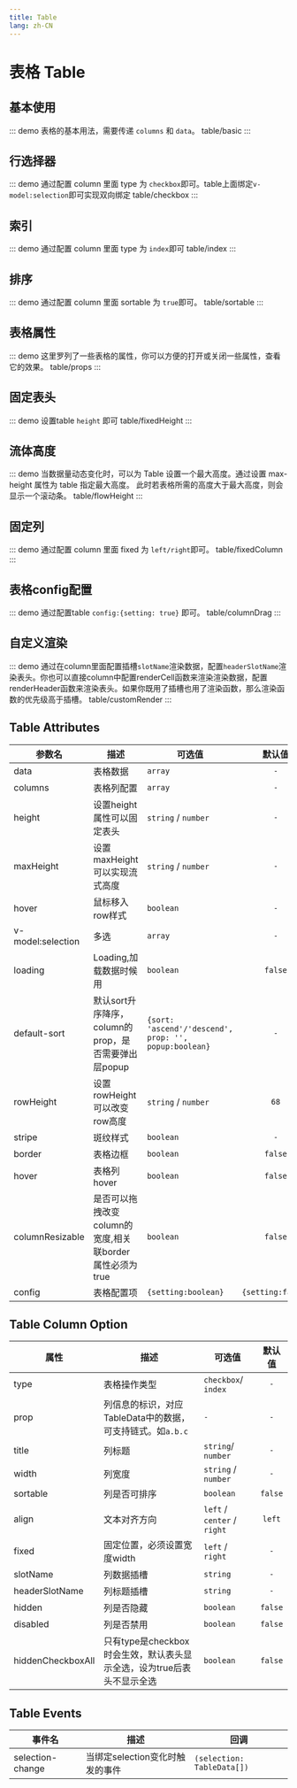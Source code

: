 ```yaml
---
title: Table
lang: zh-CN
---
```


# 表格 Table

## 基本使用
::: demo 表格的基本用法，需要传递 `columns` 和 `data`。
table/basic
:::


## 行选择器
::: demo 通过配置 column 里面 type 为 `checkbox`即可。table上面绑定`v-model:selection`即可实现双向绑定
table/checkbox
:::

## 索引
::: demo 通过配置 column 里面 type 为 `index`即可
table/index
:::

## 排序
::: demo 通过配置 column 里面 sortable 为 `true`即可。
table/sortable
:::


## 表格属性
::: demo 这里罗列了一些表格的属性，你可以方便的打开或关闭一些属性，查看它的效果。
table/props
:::

## 固定表头
::: demo 设置table `height` 即可
table/fixedHeight
:::

## 流体高度
::: demo 当数据量动态变化时，可以为 Table 设置一个最大高度。通过设置 max-height 属性为 table 指定最大高度。 此时若表格所需的高度大于最大高度，则会显示一个滚动条。
table/flowHeight
:::


## 固定列
::: demo 通过配置 column 里面 fixed 为 `left/right`即可。
table/fixedColumn
:::

## 表格config配置
::: demo 通过配置table `config:{setting: true}` 即可。
table/columnDrag
:::

## 自定义渲染
::: demo 通过在column里面配置插槽`slotName`渲染数据，配置`headerSlotName`渲染表头。你也可以直接column中配置renderCell函数来渲染渲染数据，配置renderHeader函数来渲染表头。如果你既用了插槽也用了渲染函数，那么渲染函数的优先级高于插槽。
table/customRender
:::

## Table Attributes
|参数名|描述|可选值|默认值|
|---|---|---|:---:|
|data|表格数据|`array`|`-`|
|columns|表格列配置|`array`|`-`|
|height|设置height属性可以固定表头|`string` / `number`|`-`|
|maxHeight|设置maxHeight可以实现流式高度|`string` / `number`|`-`|
|hover|鼠标移入row样式|`boolean`|`-`|
|v-model:selection|多选|`array`|`-`|
|loading|Loading,加载数据时候用|`boolean`|`false`|
|default-sort|默认sort升序降序，column的prop，是否需要弹出层popup|`{sort: 'ascend'/'descend', prop: '', popup:boolean}`|`-`|
|rowHeight|设置rowHeight可以改变row高度|`string` / `number`|`68`|
|stripe|斑纹样式|`boolean`|`-`|
|border|表格边框|`boolean` |`false`|
|hover|表格列hover|`boolean`|`false`|
|columnResizable|是否可以拖拽改变column的宽度,相关联border属性必须为true|`boolean`|`false`|
|config|表格配置项|`{setting:boolean}`|`{setting:false}`|



## Table Column Option
|属性|描述|可选值|默认值|
|---|---|---|:---:|
|type|表格操作类型|`checkbox`/ `index`|`-`|
|prop|列信息的标识，对应TableData中的数据，可支持链式。如`a.b.c`|`-`|`-`|
|title|列标题|`string`/ `number`|`-`|
|width|列宽度|`string` / `number`|`-`|
|sortable|列是否可排序|`boolean`|`false`|
|align|文本对齐方向|`left` / `center` / `right`|`left`|
|fixed|固定位置，必须设置宽度width|`left` / `right`|`-`|
|slotName|列数据插槽|`string`|`-`|
|headerSlotName|列标题插槽|`string`|`-`|
|hidden|列是否隐藏|`boolean`|`false`|
|disabled|列是否禁用|`boolean`|`false`|
|hiddenCheckboxAll|只有type是checkbox时会生效，默认表头显示全选，设为true后表头不显示全选|`boolean`|`false`|




## Table Events
|事件名|描述|回调|
|---|---|---|
|selection-change|当绑定selection变化时触发的事件|`(selection: TableData[])`|





